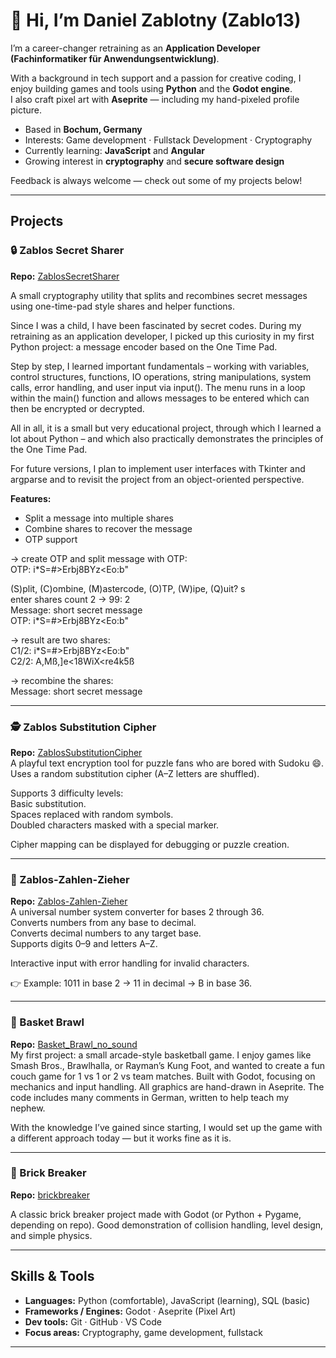 # 👋 Hi, I’m Daniel Zablotny   (Zablo13)

I’m a career-changer retraining as an **Application Developer (Fachinformatiker für Anwendungsentwicklung)**.  

With a background in tech support and a passion for creative coding, I enjoy building games and tools using **Python** and the **Godot engine**.  
I also craft pixel art with **Aseprite** — including my hand-pixeled profile picture.

-  Based in **Bochum, Germany**  
-  Interests: Game development · Fullstack Development · Cryptography  
-  Currently learning: **JavaScript** and **Angular**  
-  Growing interest in **cryptography** and **secure software design**  

Feedback is always welcome — check out some of my projects below!

---

## Projects

### 🔒 Zablos Secret Sharer
**Repo:** [ZablosSecretSharer](https://github.com/Zablo13/ZablosSecretSharer)  

A small cryptography utility that splits and recombines secret messages using one-time-pad style shares and helper functions.  
 
Since I was a child, I have been fascinated by secret codes. During my retraining as an application developer, I picked up this curiosity in my first Python project: a message encoder based on the One Time Pad.   
 
Step by step, I learned important fundamentals – working with variables, control structures, functions, IO operations, string manipulations, system calls, error handling, and user input via input(). The menu runs in a loop within the main() function and allows messages to be entered which can then be encrypted or decrypted.     
     
All in all, it is a small but very educational project, through which I learned a lot about Python – and which also practically demonstrates the principles of the One Time Pad.
   
For future versions, I plan to implement user interfaces with Tkinter and argparse and to revisit the project from an object-oriented perspective.
        
**Features:**
- Split a message into multiple shares  
- Combine shares to recover the message  
- OTP support
  
-> create OTP and split message with OTP:  
OTP: i*S=#>Erbj8BYz<Eo:b"  

(S)plit, (C)ombine, (M)astercode, (O)TP, (W)ipe, (Q)uit? s  
enter shares count 2 -> 99: 2  
Message: short secret message  
OTP: i*S=#>Erbj8BYz<Eo:b"  
  
-> result are two shares:  
C1/2: i*S=#>Erbj8BYz<Eo:b"  
C2/2: A,Mß,]e<18WiX<re4k5ß
  
-> recombine the shares:  
Message: short secret message  
  
---

### 🕵️ Zablos Substitution Cipher
**Repo:** [ZablosSubstitutionCipher](https://github.com/Zablo13/Substitution-Cipher-Maker)  
A playful text encryption tool for puzzle fans who are bored with Sudoku 😄.  
Uses a random substitution cipher (A–Z letters are shuffled).  

Supports 3 difficulty levels:  
Basic substitution.  
Spaces replaced with random symbols.  
Doubled characters masked with a special marker.  
  
Cipher mapping can be displayed for debugging or puzzle creation.    
  
--- 

### 🔢 Zablos-Zahlen-Zieher  
**Repo:** [Zablos-Zahlen-Zieher](https://github.com/Zablo13/Zablos-Zahlen-Zieher)     
A universal number system converter for bases 2 through 36.  
Converts numbers from any base to decimal.  
Converts decimal numbers to any target base.  
Supports digits 0–9 and letters A–Z.  
  
Interactive input with error handling for invalid characters.  
  
👉 Example: 1011 in base 2 → 11 in decimal → B in base 36.  

---

### 🏀 Basket Brawl
**Repo:** [Basket_Brawl_no_sound](https://github.com/Zablo13/Basket_Brawl_no_sound)  
My first project: a small arcade-style basketball game. I enjoy games like Smash Bros., Brawlhalla, or Rayman’s Kung Foot, and wanted to create a fun couch game for 1 vs 1 or 2 vs team matches.
Built with Godot, focusing on mechanics and input handling.
All graphics are hand-drawn in Aseprite.
The code includes many comments in German, written to help teach my nephew.

With the knowledge I’ve gained since starting, I would set up the game with a different approach today — but it works fine as it is.
 

---

### 🧱 Brick Breaker
**Repo:** [brickbreaker](https://github.com/Zablo13/brickbreaker)  

A classic brick breaker project made with Godot (or Python + Pygame, depending on repo). Good demonstration of collision handling, level design, and simple physics.  


---

## Skills & Tools
- **Languages:** Python (comfortable), JavaScript (learning), SQL (basic)  
- **Frameworks / Engines:** Godot · Aseprite (Pixel Art)  
- **Dev tools:** Git · GitHub · VS Code  
- **Focus areas:** Cryptography, game development, fullstack  

---
